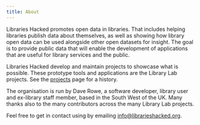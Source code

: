 ```yaml
---
title: About
---
```


Libraries Hacked promotes open data in libraries. That includes helping libraries publish data about themselves, as well as showing how library open data can be used alongside other open datasets for insight. The goal is to provide public data that will enable the development of applications that are useful for library services and the public.

Libraries Hacked develop and maintain projects to showcase what is possible. These prototype tools and applications are the Library Lab projects. See the [projects](/projects) page for a history.

The organisation is run by Dave Rowe, a software developer, library user and ex-library staff member, based in the South West of the UK. Many thanks also to the many contributors across the many Library Lab projects.

Feel free to get in contact using by emailing [info@librarieshacked.org](mailto:info@librarieshacked.org).

<script type='text/javascript' src='https://storage.ko-fi.com/cdn/widget/Widget_2.js'></script><script type='text/javascript'>kofiwidget2.init('Support Me on Ko-fi', '#ff5722', 'G2G23Y70N');kofiwidget2.draw();</script>
